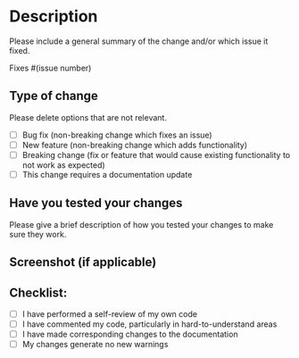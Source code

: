 # Description

Please include a general summary of the change and/or which issue it fixed. 

Fixes #(issue number)

## Type of change 
Please delete options that are not relevant.

- [ ] Bug fix (non-breaking change which fixes an issue)
- [ ] New feature (non-breaking change which adds functionality)
- [ ] Breaking change (fix or feature that would cause existing functionality to not work as expected)
- [ ] This change requires a documentation update

## Have you tested your changes
Please give a brief description of how you tested your changes to make sure they work.

## Screenshot (if applicable)
<!-- Screenshot goes here -->

## Checklist:
- [ ] I have performed a self-review of my own code
- [ ] I have commented my code, particularly in hard-to-understand areas
- [ ] I have made corresponding changes to the documentation
- [ ] My changes generate no new warnings